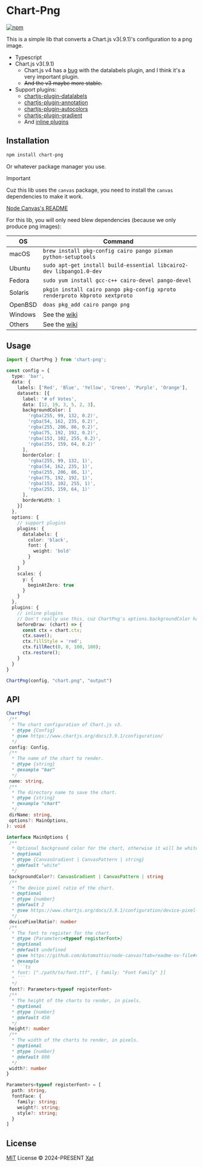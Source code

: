 # Chart-Png

[![npm](https://img.shields.io/npm/v/chart-png?color=444&label=)](https://npmjs.com/package/chart-png)

This is a simple lib that converts a Chart.js v3(.9.1)'s configuration to a png image.

- Typescript
- Chart.js v3(.9.1)
  - Chart.js v4 has a [bug](https://github.com/chartjs/chartjs-plugin-datalabels/issues/422) with the datalabels plugin, and I think it's a very important plugin.
  - ~~And the v3 maybe more stable.~~
- Support plugins:
  - [chartjs-plugin-datalabels](https://github.com/chartjs/chartjs-plugin-datalabels)
  - [chartjs-plugin-annotation](https://github.com/chartjs/chartjs-plugin-annotation)
  - [chartjs-plugin-autocolors](https://github.com/kurkle/chartjs-plugin-autocolors)
  - [chartjs-plugin-gradient](https://github.com/kurkle/chartjs-plugin-gradient)
  - And [inline plugins](https://www.chartjs.org/docs/3.9.1/developers/plugins.html#using-plugins)

## Installation

```bash
npm install chart-png
```

Or whatever package manager you use.

> [!IMPORTANT]
> Cuz this lib uses the `canvas` package, you need to install the `canvas` dependencies to make it work.
>
> [Node Canvas's README](https://github.com/Automattic/node-canvas/blob/master/Readme.md#compiling)

For this lib, you will only need blew dependencies (because we only produce png images):

OS | Command
----- | -----
macOS | `brew install pkg-config cairo pango pixman python-setuptools`
Ubuntu | `sudo apt-get install build-essential libcairo2-dev libpango1.0-dev`
Fedora | `sudo yum install gcc-c++ cairo-devel pango-devel`
Solaris | `pkgin install cairo pango pkg-config xproto renderproto kbproto xextproto`
OpenBSD | `doas pkg_add cairo pango png`
Windows | See the [wiki](https://github.com/Automattic/node-canvas/wiki/Installation:-Windows)
Others | See the [wiki](https://github.com/Automattic/node-canvas/wiki)

## Usage

```typescript
import { ChartPng } from 'chart-png';

const config = {
  type: 'bar',
  data: {
    labels: ['Red', 'Blue', 'Yellow', 'Green', 'Purple', 'Orange'],
    datasets: [{
      label: '# of Votes',
      data: [12, 19, 3, 5, 2, 3],
      backgroundColor: [
        'rgba(255, 99, 132, 0.2)',
        'rgba(54, 162, 235, 0.2)',
        'rgba(255, 206, 86, 0.2)',
        'rgba(75, 192, 192, 0.2)',
        'rgba(153, 102, 255, 0.2)',
        'rgba(255, 159, 64, 0.2)'
      ],
      borderColor: [
        'rgba(255, 99, 132, 1)',
        'rgba(54, 162, 235, 1)',
        'rgba(255, 206, 86, 1)',
        'rgba(75, 192, 192, 1)',
        'rgba(153, 102, 255, 1)',
        'rgba(255, 159, 64, 1)'
      ],
      borderWidth: 1
    }]
  },
  options: {
    // support plugins
    plugins: {
      datalabels: {
        color: 'black',
        font: {
          weight: 'bold'
        }
      }
    }
    scales: {
      y: {
        beginAtZero: true
      }
    }
  },
  plugins: {
    // inline plugins
    // Don't really use this, cuz ChartPng's options.backgroundColor has done this for you.
    beforeDraw: (chart) => {
      const ctx = chart.ctx;
      ctx.save();
      ctx.fillStyle = 'red';
      ctx.fillRect(0, 0, 100, 100);
      ctx.restore();
    }
  }
}

ChartPng(config, "chart.png", "output")
```

## API

```typescript
ChartPng(
 /**
  * The chart configuration of Chart.js v3.
  * @type {Config}
  * @see https://www.chartjs.org/docs/3.9.1/configuration/
  */
 config: Config,
 /**
  * The name of the chart to render.
  * @type {string}
  * @example "bar"
  */
 name: string,
 /**
  * The directory name to save the chart.
  * @type {string}
  * @example "chart"
  */
 dirName: string,
 options?: MainOptions,
): void

interface MainOptions {
 /**
  * Optional background color for the chart, otherwise it will be white.
  * @optional
  * @type {CanvasGradient | CanvasPattern | string}
  * @default "white"
  */
 backgroundColor?: CanvasGradient | CanvasPattern | string
 /**
  * The device pixel ratio of the chart.
  * @optional
  * @type {number}
  * @default 2
  * @see https://www.chartjs.org/docs/3.9.1/configuration/device-pixel-ratio.html
  */
 devicePixelRatio?: number
 /**
  * The font to register for the chart.
  * @type {Parameters<typeof registerFont>}
  * @optional
  * @default undefined
  * @see https://github.com/Automattic/node-canvas?tab=readme-ov-file#registerfont
  * @example
  * ```ts
  * font: ["./path/to/font.ttf", { family: "Font Family" }]
  * ```
  */
 font?: Parameters<typeof registerFont>
 /**
  * The height of the charts to render, in pixels.
  * @optional
  * @type {number}
  * @default 450
  */
 height?: number
 /**
  * The width of the charts to render, in pixels.
  * @optional
  * @type {number}
  * @default 800
  */
 width?: number
}

Parameters<typeof registerFont> = [
  path: string,
  fontFace: {
    family: string;
    weight?: string;
    style?: string;
  }
]
```

## License

[MIT](./LICENSE) License &copy; 2024-PRESENT [Xat](https://github.com/Xatsh)
